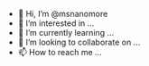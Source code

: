 - 👋 Hi, I’m @msnanomore
- 👀 I’m interested in ...
- 🌱 I’m currently learning ...
- 💞️ I’m looking to collaborate on ...
- 📫 How to reach me ...

<!---
msnanomore/msnanomore is a ✨ special ✨ repository because its `README.md` (this file) appears on your GitHub profile.
You can click the Preview link to take a look at your changes.
--->
